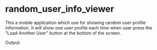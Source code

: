# random_user_info_viewer

This a mobile application which use for showing random user profile information.
It will show one user profile each time when user press the "Load Another User" button at the bottom of the screen.

Output:

